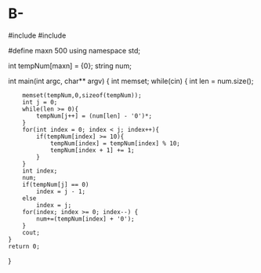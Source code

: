 # B-
#include <iostream>
#include <string>

#define maxn 500 
using namespace std;

int tempNum[maxn] = {0};
string num;

int main(int argc, char** argv) {
	int memset;
	while(cin)
	{
		int len = num.size();
		
		memset(tempNum,0,sizeof(tempNum));
		int j = 0;
		while(len >= 0){
			tempNum[j++] = (num[len] - '0')*;
		}
		for(int index = 0; index < j; index++){
			if(tempNum[index] >= 10){
				tempNum[index] = tempNum[index] % 10;
				tempNum[index + 1] += 1;
			}
		} 
		int index;
		num;
		if(tempNum[j] == 0)
			index = j - 1;
		else 
			index = j;
		for(index; index >= 0; index--) {
			num+=(tempNum[index] + '0');
		}
		cout;
	}
	return 0;
}
